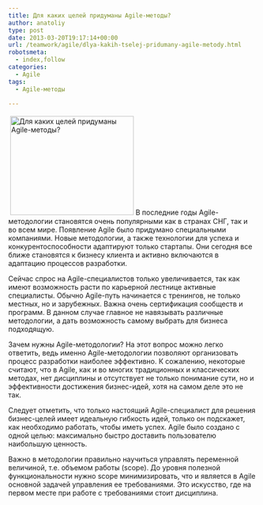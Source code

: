 ```yaml
---
title: Для каких целей придуманы Agile-методы?
author: anatoliy
type: post
date: 2013-03-20T19:17:14+00:00
url: /teamwork/agile/dlya-kakih-tselej-pridumany-agile-metody.html
robotsmeta:
  - index,follow
categories:
  - Agile
tags:
  - Agile-методы

---
```

[<img src="http://dotnetcoding.ru/wp-content/uploads/2013/03/agile_scheme.png"  style="margin: 4px;" alt="Для каких целей придуманы Agile-методы? " width="250" height="200" class="alignleft size-full wp-image-2011" />][1]В последние годы Agile-методологии становятся очень популярными как в странах СНГ, так и во всем мире. Появление Agile было придумано специальными компаниями. Новые методологии, а также технологии для успеха и конкурентоспособности адаптируют только стартапы. <!--more-->Они сегодня все ближе становятся к бизнесу клиента и активно включаются в адаптацию процессов разработки.

Сейчас спрос на Agile-специалистов только увеличивается, так как имеют возможность расти по карьерной лестнице активные специалисты. Обычно Agile-путь начинается с тренингов, не только местных, но и зарубежных. Важна очень сертификация сообществ и программ. В данном случае главное не навязывать различные методологии, а дать возможность самому выбрать для бизнеса подходящую.

Зачем нужны Agile-методологии? На этот вопрос можно легко ответить, ведь именно Agile-методологии позволяют организовать процесс разработки наиболее эффективно. К сожалению, некоторые считают, что в Agile, как и во многих традиционных и классических методах, нет дисциплины и отсутствует не только понимание сути, но и эффективности достижения бизнес-идей, хотя на самом деле это не так. 

Следует отметить, что только настоящий Agile-специалист для решения бизнес-целей имеет идеальную гибкость идей, только он подскажет, как необходимо работать, чтобы иметь успех. Agile было создано с одной целью: максимально быстро доставить пользователю наибольшую ценность. 

Важно в методологии правильно научиться управлять переменной величиной, т.е. объемом работы (scope). До уровня полезной функциональности нужно scope минимизировать, что и является в Agile основной задачей управления ее требованиями. Это искусство, где на первом месте при работе с требованиями стоит дисциплина.

 [1]: http://dotnetcoding.ru/wp-content/uploads/2013/03/agile_scheme.png